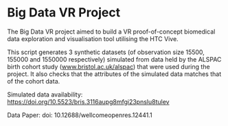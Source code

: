 # Big Data VR Project
The Big Data VR project aimed to build a VR proof-of-concept biomedical data exploration and visualisation tool utilising the HTC Vive.

This script generates 3 synthetic datasets (of observation size 15500, 155000 and 1550000 respectively) simulated from data held by the ALSPAC birth cohort study (www.bristol.ac.uk/alspac) that were used during the project.  It also checks that the attributes of the simulated data matches that of the cohort data.

Simulated data availability: https://doi.org/10.5523/bris.3116aupg8mfgi23pnslu8tulev

Data Paper: doi: 10.12688/wellcomeopenres.12441.1




